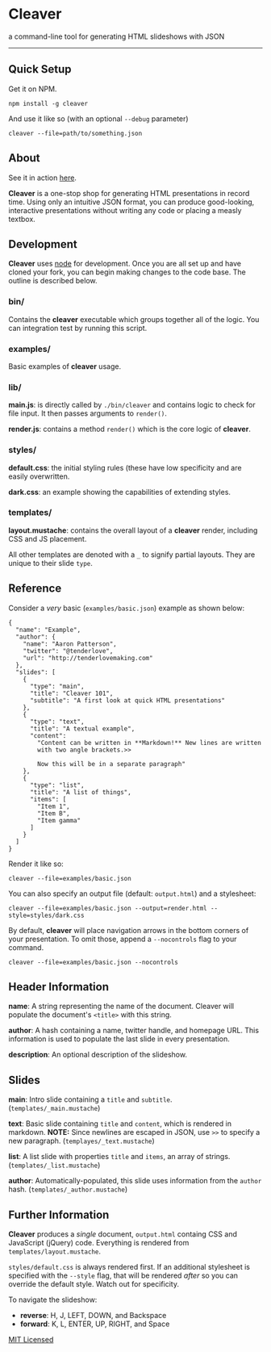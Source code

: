 # Cleaver

a command-line tool for generating HTML slideshows with JSON

---

## Quick Setup

Get it on NPM.

```
npm install -g cleaver
```

And use it like so (with an optional `--debug` parameter)

```
cleaver --file=path/to/something.json
```

## About

See it in action [here](http://prezjordan.github.com/cleaver).

**Cleaver** is a one-stop shop for generating HTML presentations in
record time. Using only an intuitive JSON format, you can produce
good-looking, interactive presentations without writing any code
or placing a measly textbox.

## Development

**Cleaver** uses [node](http://nodejs.org) for development. Once you are
  all set up and have cloned your fork, you can begin making
  changes to the code base. The outline is described below.

### bin/

Contains the **cleaver** executable which groups together all of the
  logic. You can integration test by running this script.

### examples/

Basic examples of **cleaver** usage.

### lib/

**main.js**: is directly called by `./bin/cleaver` and contains logic to
  check for file input. It then passes arguments to `render()`.

**render.js**: contains a method `render()` which is the core logic of
  **cleaver**.

### styles/

**default.css**: the initial styling rules (these have low specificity
  and are easily overwritten.

**dark.css**: an example showing the capabilities of extending styles.

### templates/

**layout.mustache**: contains the overall layout of a **cleaver**
  render, including CSS and JS placement.

All other templates are denoted with a `_` to signify partial layouts.
  They are unique to their slide `type`.

## Reference

Consider a *very* basic (`examples/basic.json`) example as shown below:

```
{
  "name": "Example",
  "author": {
    "name": "Aaron Patterson",
    "twitter": "@tenderlove",
    "url": "http://tenderlovemaking.com"
  },
  "slides": [
    {
      "type": "main",
      "title": "Cleaver 101",
      "subtitle": "A first look at quick HTML presentations"
    },
    {
      "type": "text",
      "title": "A textual example",
      "content": 
        "Content can be written in **Markdown!** New lines are written
        with two angle brackets.>>

        Now this will be in a separate paragraph"
    },
    {
      "type": "list",
      "title": "A list of things",
      "items": [
        "Item 1",
        "Item B",
        "Item gamma"
      ]
    }
  ]
}
```

Render it like so:

```
cleaver --file=examples/basic.json
```

You can also specify an output file (default: `output.html`) and a
stylesheet:

```
cleaver --file=examples/basic.json --output=render.html --style=styles/dark.css
```

By default, **cleaver** will place navigation arrows in the bottom
  corners of your presentation. To omit those, append a `--nocontrols`
  flag to your command.

```
cleaver --file=examples/basic.json --nocontrols
```

## Header Information

**name**: A string representing the name of the document. Cleaver will
  populate the document's `<title>` with this string.

**author**: A hash containing a name, twitter handle, and homepage URL. This information
  is used to populate the last slide in every presentation.

**description**: An optional description of the slideshow.

## Slides

**main**: Intro slide containing a `title` and `subtitle`. (`templates/_main.mustache`)

**text**: Basic slide containing `title` and `content`, which is rendered in markdown. 
  **NOTE:** Since newlines are escaped in JSON, use `>>` to specify a new paragraph. (`templayes/_text.mustache`)

**list**: A list slide with properties `title` and `items`, an array of strings. (`templates/_list.mustache`)

**author**: Automatically-populated, this slide uses information from the `author` hash. (`templates/_author.mustache`)

## Further Information

**Cleaver** produces a *single* document, `output.html` containg CSS and JavaScript (jQuery) code. Everything is 
  rendered from `templates/layout.mustache`.

`styles/default.css` is always rendered first. If an additional
  stylesheet is specified with the `--style` flag, that will be rendered
  *after* so you can override the default style. Watch out for specificity.

To navigate the slideshow: 

* **reverse**: H, J, LEFT, DOWN, and Backspace
* **forward**: K, L, ENTER, UP, RIGHT, and Space

[MIT Licensed](https://github.com/prezjordan/cleaver/blob/master/LICENSE)
